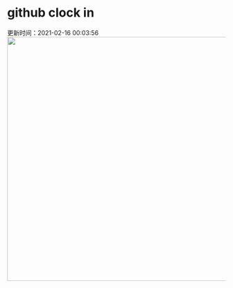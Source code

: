 # github clock in
更新时间：2021-02-16 00:03:56
 <img style="-webkit-user-select: none;margin: auto;cursor: zoom-in;" src="https://cn.bing.com/th?id=OHR.PurpleFlowers_ZH-CN7975901617_1920x1080.jpg&rf=LaDigue_1920x1080.jpg&pid=hp" width="1004" height="564"> 